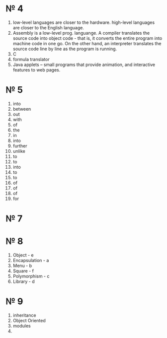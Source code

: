 # № 4
1. low-level languages are closer to the hardware.  high-level languages are closer to the English language. 
2. Assembly is a low-level prog. languange. A compiler translates the source code into object code - that is, it converts the entire program into machine code in one go. On the other hand, an interpreter translates the source code line by line as the program is running.  
3. C
4. formula translator
5. Java applets – small programs that provide animation, and interactive features to web pages.
# № 5
1. into
2. between
3. out
4. with
5. of
6. the
7. in
8. into
9. further
10. unlike
11. to
12. to
13. into
14. to 
15. to 
16. of
17. of
18. of
19. for
# № 7
# № 8
1. Object - e
2. Encapsulation - a
3. Menu - b 
4. Square - f
5. Polymorphism - c
6. Library - d
# № 9
1. inheritance
2. Object Oriented
3. modules
4. 